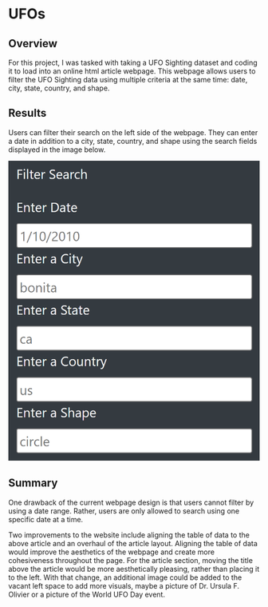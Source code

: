 # UFOs

## Overview
For this project, I was tasked with taking a UFO Sighting dataset and coding it to load into an online html article webpage. This webpage allows users to filter the UFO Sighting data using multiple criteria at the same time: date, city, state, country, and shape. 

## Results

Users can filter their search on the left side of the webpage. They can enter a date in addition to a city, state, country, and shape using the search fields displayed in the image below. 

![left search fields](https://github.com/billy-bartlett/UFOs/blob/main/Resources/search_fields.png)

## Summary
One drawback of the current webpage design is that users cannot filter by using a date range. Rather, users are only allowed to search using one specific date at a time.

Two improvements to the website include aligning the table of data to the above article and an overhaul of the article layout. Aligning the table of data would improve the aesthetics of the webpage and create more cohesiveness throughout the page. For the article section, moving the title above the article would be more aesthetically pleasing, rather than placing it to the left. With that change, an additional image could be added to the vacant left space to add more visuals, maybe a picture of Dr. Ursula F. Olivier or a picture of the World UFO Day event.
